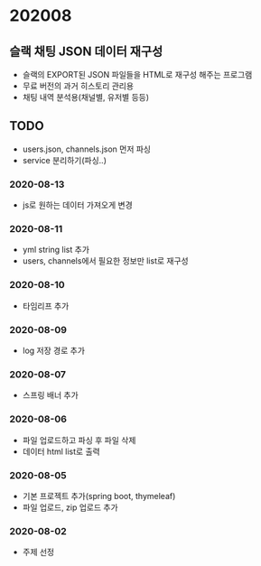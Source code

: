 # 202008

## 슬랙 채팅 JSON 데이터 재구성
- 슬랙의 EXPORT된 JSON 파일들을 HTML로 재구성 해주는 프로그램
- 무료 버전의 과거 히스토리 관리용
- 채팅 내역 분석용(채널별, 유저별 등등)

## TODO
- users.json, channels.json 먼저 파싱
- service 분리하기(파싱..)

### 2020-08-13
- js로 원하는 데이터 가져오게 변경

### 2020-08-11
- yml string list 추가
- users, channels에서 필요한 정보만 list로 재구성

### 2020-08-10
- 타임리프 추가

### 2020-08-09
- log 저장 경로 추가

### 2020-08-07
- 스프링 배너 추가

### 2020-08-06
- 파일 업로드하고 파싱 후 파일 삭제
- 데이터 html list로 출력

### 2020-08-05
- 기본 프로젝트 추가(spring boot, thymeleaf)
- 파일 업로드, zip 업로드 추가

### 2020-08-02
- 주제 선정
